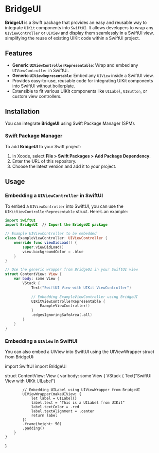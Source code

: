 # BridgeUI

**BridgeUI** is a Swift package that provides an easy and reusable way to integrate `UIKit` components into `SwiftUI`. It allows developers to wrap any `UIViewController` or `UIView` and display them seamlessly in a SwiftUI view, simplifying the reuse of existing UIKit code within a SwiftUI project.

## Features

- **Generic `UIViewControllerRepresentable`**: Wrap and embed any `UIViewController` in SwiftUI.
- **Generic `UIViewRepresentable`**: Embed any `UIView` inside a SwiftUI view.
- Provides easy-to-use, reusable code for integrating UIKit components into SwiftUI without boilerplate.
- Extensible to fit various UIKit components like `UILabel`, `UIButton`, or custom view controllers.

## Installation

You can integrate **BridgeUI** using Swift Package Manager (SPM).

### Swift Package Manager

To add **BridgeUI** to your Swift project:

1. In Xcode, select **File > Swift Packages > Add Package Dependency**.
2. Enter the URL of this repository.
3. Choose the latest version and add it to your project.

## Usage

### Embedding a `UIViewController` in SwiftUI

To embed a `UIViewController` into SwiftUI, you can use the `UIKitViewControllerRepresentable` struct. Here’s an example:

```swift
import SwiftUI
import BridgeUI  // Import the BridgeUI package

// Example UIViewController to be embedded
class ExampleViewController: UIViewController {
    override func viewDidLoad() {
        super.viewDidLoad()
        view.backgroundColor = .blue
    }
}

// Use the generic wrapper from BridgeUI in your SwiftUI view
struct ContentView: View {
    var body: some View {
        VStack {
            Text("SwiftUI View with UIKit ViewController")
            
            // Embedding ExampleViewController using BridgeUI
            UIKitViewControllerRepresentable {
                ExampleViewController()
            }
            .edgesIgnoringSafeArea(.all)
        }
    }
}
```

### Embedding a `UIView` in SwiftUI

You can also embed a UIView into SwiftUI using the UIViewWrapper struct from BridgeUI:

import SwiftUI
import BridgeUI

struct ContentView: View {
    var body: some View {
        VStack {
            Text("SwiftUI View with UIKit UILabel")
            
            // Embedding UILabel using UIViewWrapper from BridgeUI
            UIViewWrapper(makeUIView: {
                let label = UILabel()
                label.text = "This is a UILabel from UIKit"
                label.textColor = .red
                label.textAlignment = .center
                return label
            })
            .frame(height: 50)
            .padding()
        }
    }
}
